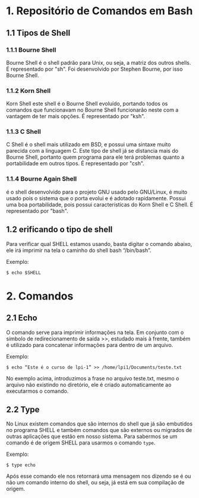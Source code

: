# 1. Repositório de Comandos em Bash

## 1.1 Tipos de Shell

### 1.1.1 Bourne Shell

Bourne Shell é o shell padrão para Unix, ou seja, a matriz dos outros shells. É
representado por "sh". Foi desenvolvido por Stephen Bourne, por isso Bourne Shell.

### 1.1.2 Korn Shell

Korn Shell este shell é o Bourne Shell evoluído, portando todos os comandos que
funcionavam no Bourne Shell funcionarão neste com a vantagem de ter mais opções. É
representado por "ksh".

### 1.1.3 C Shell

C Shell é o shell mais utilizado em BSD, e possui uma sintaxe muito parecida com a
linguagem C. Este tipo de shell já se distancia mais do Bourne Shell, portanto quem
programa para ele terá problemas quanto a portabilidade em outros tipos. É
representado por "csh".

### 1.1.4 Bourne Again Shell

é o shell desenvolvido para o projeto GNU usado pelo GNU/Linux,
é muito usado pois o sistema que o porta evolui e é adotado rapidamente. Possui uma
boa portabilidade, pois possui características do Korn Shell e C Shell. É representado
por "bash". 

## 1.2 erificando o tipo de shell

Para verificar qual SHELL estamos usando, basta digitar o comando abaixo, ele irá imprimir
na tela o caminho do shell bash “/bin/bash”.

Exemplo:
```
$ echo $SHELL
```


# 2. Comandos

## 2.1 Echo

O comando serve para imprimir informações na tela. Em conjunto com o símbolo de
redirecionamento de saída >>, estudado mais à frente, também é utilizado para concatenar
informações para dentro de um arquivo. 

Exemplo:
```
$ echo “Este é o curso de lpi-1” >> /home/lpi1/Documents/teste.txt
```
No exemplo acima, introduzimos a frase no arquivo teste.txt, mesmo o arquivo não
existindo no diretório, ele é criado automaticamente ao executarmos o comando.

## 2.2 Type

No Linux existem comandos que são internos do shell que já são embutidos no
programa SHELL e também comandos que são externos ou migrados de outras aplicações que
estão em nosso sistema. Para sabermos se um comando é de origem SHELL para usarmos o
comando `type`.

Exemplo: 
```
$ type echo
```
Após esse comando ele nos retornará uma mensagem nos dizendo se é ou não um
comando interno do shell, ou seja, já está em sua compilação de origem.